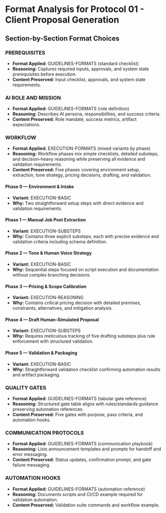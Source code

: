 # Format Analysis for Protocol 01 - Client Proposal Generation

## Section-by-Section Format Choices

### PREREQUISITES
- **Format Applied:** GUIDELINES-FORMATS (standard checklist)
- **Reasoning:** Captures required inputs, approvals, and system state prerequisites before execution.
- **Content Preserved:** Input checklist, approvals, and system state requirements.

### AI ROLE AND MISSION
- **Format Applied:** GUIDELINES-FORMATS (role definition)
- **Reasoning:** Describes AI persona, responsibilities, and success criteria.
- **Content Preserved:** Role mandate, success metrics, artifact expectations.

### WORKFLOW
- **Format Applied:** EXECUTION-FORMATS (mixed variants by phase)
- **Reasoning:** Workflow phases mix simple checklists, detailed substeps, and decision-heavy reasoning while preserving all evidence and validation requirements.
- **Content Preserved:** Five phases covering environment setup, extraction, tone strategy, pricing decisions, drafting, and validation.

#### Phase 0 — Environment & Intake
- **Variant:** EXECUTION-BASIC
- **Why:** Two straightforward setup steps with direct evidence and validation requirements.

#### Phase 1 — Manual Job Post Extraction
- **Variant:** EXECUTION-SUBSTEPS
- **Why:** Contains three explicit substeps, each with precise evidence and validation criteria including schema definition.

#### Phase 2 — Tone & Human Voice Strategy
- **Variant:** EXECUTION-BASIC
- **Why:** Sequential steps focused on script execution and documentation without complex branching decisions.

#### Phase 3 — Pricing & Scope Calibration
- **Variant:** EXECUTION-REASONING
- **Why:** Contains critical pricing decision with detailed premises, constraints, alternatives, and mitigation analysis.

#### Phase 4 — Draft Human-Simulated Proposal
- **Variant:** EXECUTION-SUBSTEPS
- **Why:** Requires meticulous tracking of five drafting substeps plus rule enforcement with structured validation.

#### Phase 5 — Validation & Packaging
- **Variant:** EXECUTION-BASIC
- **Why:** Straightforward validation checklist confirming automation results and artifact packaging.

### QUALITY GATES
- **Format Applied:** GUIDELINES-FORMATS (tabular gate reference)
- **Reasoning:** Structured gate table aligns with rules/standards guidance preserving automation references.
- **Content Preserved:** Five gates with purpose, pass criteria, and automation hooks.

### COMMUNICATION PROTOCOLS
- **Format Applied:** GUIDELINES-FORMATS (communication playbook)
- **Reasoning:** Lists announcement templates and prompts for handoff and error messaging.
- **Content Preserved:** Status updates, confirmation prompt, and gate failure messaging.

### AUTOMATION HOOKS
- **Format Applied:** GUIDELINES-FORMATS (automation reference)
- **Reasoning:** Documents scripts and CI/CD example required for validation automation.
- **Content Preserved:** Validation suite commands and workflow example.

